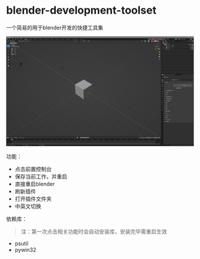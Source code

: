 # blender-development-toolset

一个简易的用于blender开发的快捷工具集

![preview](./img/preview.png)

功能：
- 点击前置控制台
- 保存当前工作，并重启
- 直接重启blender
- 刷新插件
- 打开插件文件夹
- 中英文切换

依赖库：
> 注：第一次点击相关功能时会自动安装库，安装完毕需重启生效
- psutil
- pywin32

